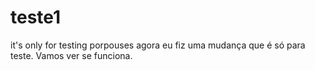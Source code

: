 # teste1
it's only for testing porpouses
agora eu fiz uma mudança que é só para teste. Vamos ver se funciona.
